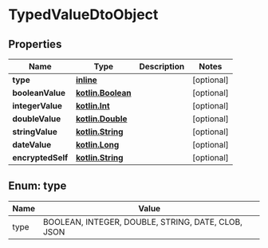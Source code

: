 # TypedValueDtoObject

## Properties
Name | Type | Description | Notes
------------ | ------------- | ------------- | -------------
**type** | [**inline**](#TypeEnum) |  |  [optional]
**booleanValue** | [**kotlin.Boolean**](.md) |  |  [optional]
**integerValue** | [**kotlin.Int**](.md) |  |  [optional]
**doubleValue** | [**kotlin.Double**](.md) |  |  [optional]
**stringValue** | [**kotlin.String**](.md) |  |  [optional]
**dateValue** | [**kotlin.Long**](.md) |  |  [optional]
**encryptedSelf** | [**kotlin.String**](.md) |  |  [optional]

<a name="TypeEnum"></a>
## Enum: type
Name | Value
---- | -----
type | BOOLEAN, INTEGER, DOUBLE, STRING, DATE, CLOB, JSON
